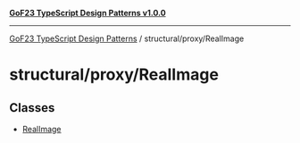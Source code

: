 [**GoF23 TypeScript Design Patterns v1.0.0**](../../../README.md)

***

[GoF23 TypeScript Design Patterns](../../../README.md) / structural/proxy/RealImage

# structural/proxy/RealImage

## Classes

- [RealImage](classes/RealImage.md)
